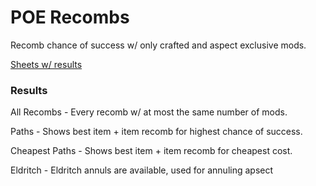 # POE Recombs

Recomb chance of success w/ only crafted and aspect exclusive mods.

[Sheets w/ results](https://docs.google.com/spreadsheets/d/12Dw0mKtY5t9hjwaHFgrt1TIZReJmKJNDSoE9LQmF0aI/edit?usp=sharing)

### Results

All Recombs - Every recomb w/ at most the same number of mods.

Paths - Shows best item + item recomb for highest chance of success.

Cheapest Paths - Shows best item + item recomb for cheapest cost.

Eldritch - Eldritch annuls are available, used for annuling apsect
